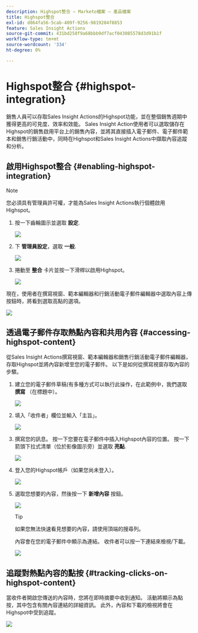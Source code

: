 ```yaml
---
description: Highspot整合 — Marketo檔案 — 產品檔案
title: Highspot整合
exl-id: d864fa56-5cab-409f-9256-9819204f8853
feature: Sales Insight Actions
source-git-commit: 431bd258f9a68bbb9df7acf043085578d3d91b1f
workflow-type: tm+mt
source-wordcount: '334'
ht-degree: 0%

---
```


# Highspot整合 {#highspot-integration}

銷售人員可以存取Sales Insight Actions的Highspot功能，並在整個銷售週期中獲得更高的可見度、效率和效能。 Sales Insight Action使用者可以選取儲存在Highspot的銷售啟用平台上的銷售內容，並將其直接插入電子郵件、電子郵件範本和銷售行銷活動中，同時在Highspot和Sales Insight Actions中擷取內容追蹤和分析。

## 啟用Highspot整合 {#enabling-highspot-integration}

>[!NOTE]
>
>您必須具有管理員許可權，才能為Sales Insight Actions執行個體啟用Highspot。

1. 按一下齒輪圖示並選取 **設定**.

   ![](assets/highspot-integration-1.png)

1. 下 **管理員設定**，選取 **一般**.

   ![](assets/highspot-integration-2.png)

1. 捲動至 **整合** 卡片並按一下滑桿以啟用Highspot。

   ![](assets/highspot-integration-3.png)

現在，使用者在撰寫視窗、範本編輯器和行銷活動電子郵件編輯器中選取內容上傳按鈕時，將看到選取高點的選項。

![](assets/highspot-integration-4.png)

## 透過電子郵件存取熱點內容和共用內容 {#accessing-highspot-content}

從Sales Insight Actions撰寫視窗、範本編輯器和銷售行銷活動電子郵件編輯器，存取Highspot並將內容新增至您的電子郵件。 以下是如何從撰寫視窗存取內容的步驟。

1. 建立您的電子郵件草稿(有多種方式可以執行此操作，在此範例中，我們選取 **撰寫** （在標題中）。

   ![](assets/highspot-integration-5.png)

1. 填入「收件者」欄位並輸入「主旨」。

   ![](assets/highspot-integration-6.png)

1. 撰寫您的訊息。 按一下您要在電子郵件中插入Highspot內容的位置。 按一下箭頭下拉式清單（位於影像圖示旁）並選取 **亮點**.

   ![](assets/highspot-integration-7.png)

1. 登入您的Highspot帳戶（如果您尚未登入）。

   ![](assets/highspot-integration-8.png)

1. 選取您想要的內容，然後按一下 **新增內容** 按鈕。

   ![](assets/highspot-integration-9.png)

   >[!TIP]
   >
   >如果您無法快速看見想要的內容，請使用頂端的搜尋列。

   內容會在您的電子郵件中顯示為連結。 收件者可以按一下連結來檢視/下載。

   ![](assets/highspot-integration-10.png)

## 追蹤對熱點內容的點按 {#tracking-clicks-on-highspot-content}

當收件者開啟您傳送的內容時，您將在即時摘要中收到通知。 活動將顯示為點按，其中包含有關內容連結的詳細資訊。 此外，內容和下載的檢視將會在Highspot中受到追蹤。

![](assets/highspot-integration-11.png)
